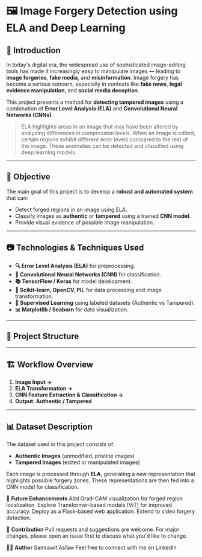 # 🖼️ Image Forgery Detection using ELA and Deep Learning

## 📌 Introduction

In today's digital era, the widespread use of sophisticated image-editing tools has made it increasingly easy to manipulate images — leading to **image forgeries**, **fake media**, and **misinformation**. Image forgery has become a serious concern, especially in contexts like **fake news**, **legal evidence manipulation**, and **social media deception**.

This project presents a method for **detecting tampered images** using a combination of **Error Level Analysis (ELA)** and **Convolutional Neural Networks (CNNs)**. 

> ELA highlights areas in an image that may have been altered by analyzing differences in compression levels. When an image is edited, certain regions exhibit different error levels compared to the rest of the image. These anomalies can be detected and classified using deep learning models.

---

## 🧠 Objective

The main goal of this project is to develop a **robust and automated system** that can:
- Detect forged regions in an image using ELA.
- Classify images as **authentic** or **tampered** using a trained **CNN model**.
- Provide visual evidence of possible image manipulation.

---

## 📷 Technologies & Techniques Used

- **🔍 Error Level Analysis (ELA)** for preprocessing.
- **🤖 Convolutional Neural Networks (CNN)** for classification.
- **📚 TensorFlow / Keras** for model development.
- **🧪 Scikit-learn, OpenCV, PIL** for data processing and image transformation.
- **🧠 Supervised Learning** using labeled datasets (Authentic vs Tampered).
- **📊 Matplotlib / Seaborn** for data visualization.

---

## 📁 Project Structure


---

## 🏗️ Workflow Overview

1. **Image Input →**
2. **ELA Transformation →**
3. **CNN Feature Extraction & Classification →**
4. **Output: Authentic / Tampered**

---

## 📊 Dataset Description

The dataset used in this project consists of:
- **Authentic Images** (unmodified, pristine images)
- **Tampered Images** (edited or manipulated images)

Each image is processed through **ELA**, generating a new representation that highlights possible forgery zones. These representations are then fed into a CNN model for classification.


📌 **Future Enhancements**
Add Grad-CAM visualization for forged region localization.
Explore Transformer-based models (ViT) for improved accuracy.
Deploy as a Flask-based web application.
Extend to video forgery detection.

🙌 **Contribution**
Pull requests and suggestions are welcome. For major changes, please open an issue first to discuss what you'd like to change.

👨‍💻 **Author**
Samrawit Asfaw
Feel free to connect with me on LinkedIn 

